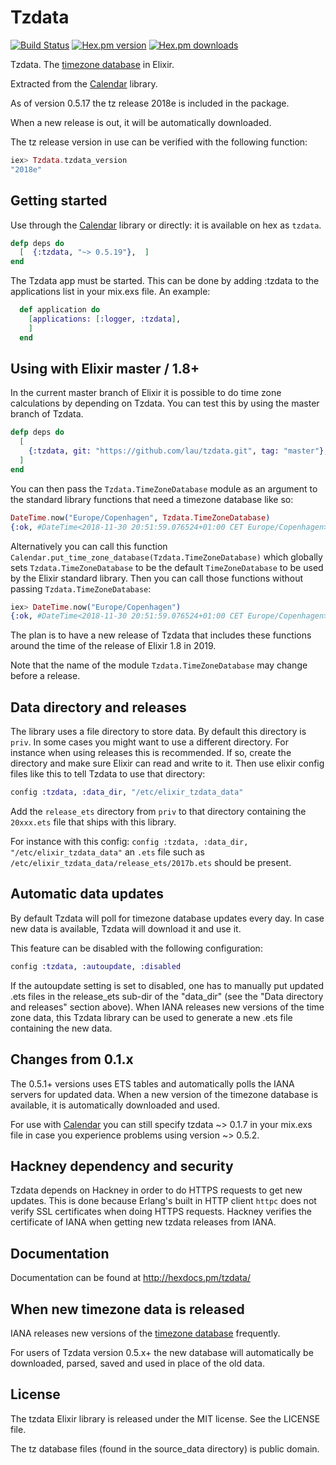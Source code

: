 Tzdata
======

[![Build
Status](https://travis-ci.org/lau/tzdata.svg?branch=master)](https://travis-ci.org/lau/tzdata)
[![Hex.pm version](https://img.shields.io/hexpm/v/tzdata.svg)](http://hex.pm/packages/tzdata)
[![Hex.pm downloads](https://img.shields.io/hexpm/dt/tzdata.svg)](https://hex.pm/packages/tzdata)

Tzdata. The [timezone database](https://www.iana.org/time-zones) in Elixir.

Extracted from the [Calendar](https://github.com/lau/calendar) library.

As of version 0.5.17 the tz release 2018e
is included in the package.

When a new release is out, it will be automatically downloaded.

The tz release version in use can be verified with the following function:

```elixir
iex> Tzdata.tzdata_version
"2018e"
```

## Getting started

Use through the [Calendar](https://github.com/lau/calendar) library
or directly: it is available on hex as `tzdata`.

```elixir
defp deps do
  [  {:tzdata, "~> 0.5.19"},  ]
end
```

The Tzdata app must be started. This can be done by adding :tzdata to
the applications list in your mix.exs file. An example:

```elixir
  def application do
    [applications: [:logger, :tzdata],
    ]
  end
```

## Using with Elixir master / 1.8+

In the current master branch of Elixir it is possible to do time zone calculations by depending on Tzdata.
You can test this by using the master branch of Tzdata.

```elixir
defp deps do
  [
    {:tzdata, git: "https://github.com/lau/tzdata.git", tag: "master"},
  ]
end
```

You can then pass the `Tzdata.TimeZoneDatabase` module as an argument to the
standard library functions that need a timezone database like so:

```elixir
DateTime.now("Europe/Copenhagen", Tzdata.TimeZoneDatabase)
{:ok, #DateTime<2018-11-30 20:51:59.076524+01:00 CET Europe/Copenhagen>}
```

Alternatively you can call this function `Calendar.put_time_zone_database(Tzdata.TimeZoneDatabase)`
which globally sets `Tzdata.TimeZoneDatabase` to be the default `TimeZoneDatabase` to be used by
the Elixir standard library. Then you can call those functions without passing `Tzdata.TimeZoneDatabase`:

```elixir
iex> DateTime.now("Europe/Copenhagen")
{:ok, #DateTime<2018-11-30 20:51:59.076524+01:00 CET Europe/Copenhagen>}
```

The plan is to have a new release of Tzdata that includes these functions around
the time of the release of Elixir 1.8 in 2019.

Note that the name of the module `Tzdata.TimeZoneDatabase` may change before a release.

## Data directory and releases

The library uses a file directory to store data. By default this directory
is `priv`. In some cases you might want to use a different directory. For
instance when using releases this is recommended. If so, create the directory and
make sure Elixir can read and write to it. Then use elixir config files like this
to tell Tzdata to use that directory:

```elixir
config :tzdata, :data_dir, "/etc/elixir_tzdata_data"
```

Add the `release_ets` directory from `priv` to that directory
containing the `20xxx.ets` file that ships with this library.

For instance with this config: `config :tzdata, :data_dir, "/etc/elixir_tzdata_data"`
an `.ets` file such as `/etc/elixir_tzdata_data/release_ets/2017b.ets` should be present.

## Automatic data updates

By default Tzdata will poll for timezone database updates every day.
In case new data is available, Tzdata will download it and use it.

This feature can be disabled with the following configuration:

```elixir
config :tzdata, :autoupdate, :disabled
```

If the autoupdate setting is set to disabled, one has to manually put updated .ets files
in the release_ets sub-dir of the "data_dir" (see the "Data directory and releases" section above).
When IANA releases new versions of the time zone data, this Tzdata library can be used to generate
a new .ets file containing the new data.

## Changes from 0.1.x

The 0.5.1+ versions uses ETS tables and automatically polls the IANA
servers for updated data. When a new version of the timezone database
is available, it is automatically downloaded and used.

For use with [Calendar](https://github.com/lau/calendar) you can still
specify tzdata ~> 0.1.7 in your mix.exs file in case you experience problems
using version ~> 0.5.2.


## Hackney dependency and security

Tzdata depends on Hackney in order to do HTTPS requests to get new updates. This is done because Erlang's built in HTTP client `httpc` does not verify SSL certificates when doing HTTPS requests. Hackney verifies the certificate of IANA when getting new tzdata releases from IANA.

## Documentation

Documentation can be found at http://hexdocs.pm/tzdata/

## When new timezone data is released

IANA releases new versions of the [timezone database](https://www.iana.org/time-zones) frequently.

For users of Tzdata version 0.5.x+ the new database will automatically
be downloaded, parsed, saved and used in place of the old data.

## License

The tzdata Elixir library is released under the MIT license. See the LICENSE file.

The tz database files (found in the source_data directory) is public domain.
